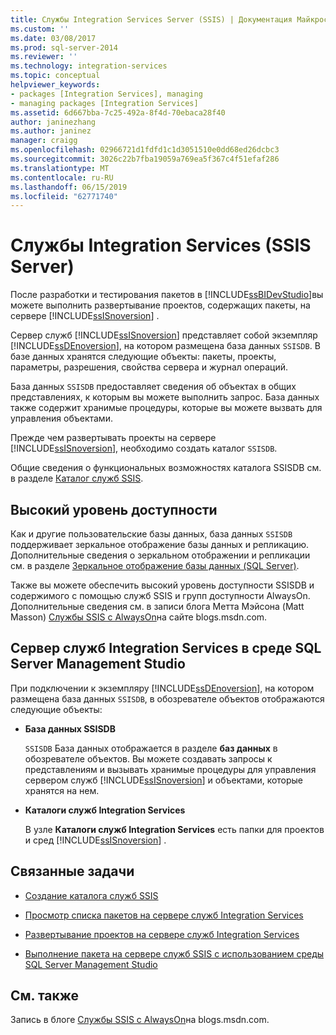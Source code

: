 ```yaml
---
title: Службы Integration Services Server (SSIS) | Документация Майкрософт
ms.custom: ''
ms.date: 03/08/2017
ms.prod: sql-server-2014
ms.reviewer: ''
ms.technology: integration-services
ms.topic: conceptual
helpviewer_keywords:
- packages [Integration Services], managing
- managing packages [Integration Services]
ms.assetid: 6d667bba-7c25-492a-8f4d-70ebaca28f40
author: janinezhang
ms.author: janinez
manager: craigg
ms.openlocfilehash: 02966721d1fdfd1c1d3051510e0dd68ed26dcbc3
ms.sourcegitcommit: 3026c22b7fba19059a769ea5f367c4f51efaf286
ms.translationtype: MT
ms.contentlocale: ru-RU
ms.lasthandoff: 06/15/2019
ms.locfileid: "62771740"
---
```

# <a name="integration-services-ssis-server"></a>Службы Integration Services (SSIS Server)
  После разработки и тестирования пакетов в [!INCLUDE[ssBIDevStudio](../../includes/ssbidevstudio-md.md)]вы можете выполнить развертывание проектов, содержащих пакеты, на сервере [!INCLUDE[ssISnoversion](../../includes/ssisnoversion-md.md)] .  
  
 Сервер служб [!INCLUDE[ssISnoversion](../../includes/ssisnoversion-md.md)] представляет собой экземпляр [!INCLUDE[ssDEnoversion](../../includes/ssdenoversion-md.md)], на котором размещена база данных `SSISDB`. В базе данных хранятся следующие объекты: пакеты, проекты, параметры, разрешения, свойства сервера и журнал операций.  
  
 База данных `SSISDB` предоставляет сведения об объектах в общих представлениях, к которым вы можете выполнить запрос. База данных также содержит хранимые процедуры, которые вы можете вызвать для управления объектами.  
  
 Прежде чем развертывать проекты на сервере [!INCLUDE[ssISnoversion](../../includes/ssisnoversion-md.md)], необходимо создать каталог `SSISDB`.  
  
 Общие сведения о функциональных возможностях каталога SSISDB см. в разделе [Каталог служб SSIS](ssis-catalog.md).  
  
## <a name="high-availability"></a>Высокий уровень доступности  
 Как и другие пользовательские базы данных, база данных `SSISDB` поддерживает зеркальное отображение базы данных и репликацию. Дополнительные сведения о зеркальном отображении и репликации см. в разделе [Зеркальное отображение базы данных (SQL Server)](../../database-engine/database-mirroring/database-mirroring-sql-server.md).  
  
 Также вы можете обеспечить высокий уровень доступности SSISDB и содержимого с помощью служб SSIS и групп доступности AlwaysOn. Дополнительные сведения см. в записи блога Метта Мэйсона (Matt Masson) [Службы SSIS с AlwaysOn](https://go.microsoft.com/fwlink/?LinkId=255873)на сайте blogs.msdn.com.  
  
##  <a name="ssms"></a> Сервер служб Integration Services в среде SQL Server Management Studio  
 При подключении к экземпляру [!INCLUDE[ssDEnoversion](../../includes/ssdenoversion-md.md)], на котором размещена база данных `SSISDB`, в обозревателе объектов отображаются следующие объекты:  
  
-   **База данных SSISDB**  
  
     `SSISDB` База данных отображается в разделе **баз данных** в обозревателе объектов. Вы можете создавать запросы к представлениям и вызывать хранимые процедуры для управления сервером служб [!INCLUDE[ssISnoversion](../../includes/ssisnoversion-md.md)] и объектами, которые хранятся на нем.  
  
-   **Каталоги служб Integration Services**  
  
     В узле **Каталоги служб Integration Services** есть папки для проектов и сред [!INCLUDE[ssISnoversion](../../includes/ssisnoversion-md.md)] .  
  
## <a name="related-tasks"></a>Связанные задачи  
  
-   [Создание каталога служб SSIS](../create-the-ssis-catalog.md)  
  
-   [Просмотр списка пакетов на сервере служб Integration Services](view-the-list-of-packages-on-the-integration-services-server.md)  
  
-   [Развертывание проектов на сервере служб Integration Services](../deploy-projects-to-integration-services-server.md)  
  
-   [Выполнение пакета на сервере служб SSIS с использованием среды SQL Server Management Studio](../run-a-package-on-the-ssis-server-using-sql-server-management-studio.md)  
  
## <a name="related-content"></a>См. также  
 Запись в блоге [Службы SSIS с AlwaysOn](https://go.microsoft.com/fwlink/?LinkId=255873)на blogs.msdn.com.  
  
  
